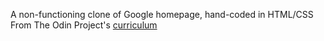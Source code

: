 A non-functioning clone of Google homepage, hand-coded in HTML/CSS
From The Odin Project's [curriculum]( http://www.theodinproject.com/web-development-101/html-css )
